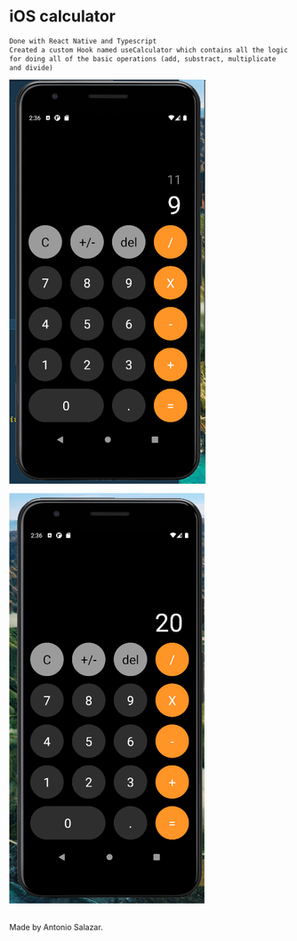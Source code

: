 # iOS calculator

```
Done with React Native and Typescript
Created a custom Hook named useCalculator which contains all the logic for doing all of the basic operations (add, substract, multiplicate and divide)
```

![](public/assets/calc1.PNG)
<br />

![](public/assets/calc2.PNG)

<br /> Made by Antonio Salazar.
